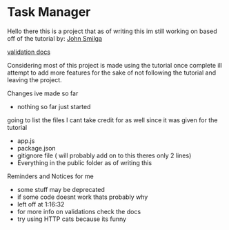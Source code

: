 # Task Manager

Hello there this is a project that as of writing this im still working on 
based off of the tutorial by: [John Smilga](https://www.youtube.com/watch?v=qwfE7fSVaZM&t=196s)

[validation docs](https://mongoosejs.com/docs/validation.html)

Considering most of this project is made using the tutorial once complete ill attempt to add more features for the sake of not following the tutorial and leaving the project.



Changes ive made so far
<ul>
    <li>nothing so far just started</li>
</ul>

going to list the files I cant take credit for as well since it was given for the tutorial

<ul>
    <li>app.js</li>
    <li>package.json</li>
    <li>gitignore file ( will probably add on to this theres only 2 lines)</li>
    <li>Everything in the public folder as of writing this</li>
</ul>



Reminders and Notices for me
<ul>
    <li>some stuff may be deprecated </li>
    <li>if some code doesnt work thats probably why </li>
    <li>left off at 1:16:32 </li>
    <li>for more info on validations check the docs </li>
    <li>try using HTTP cats because its funny </li>
</ul>
